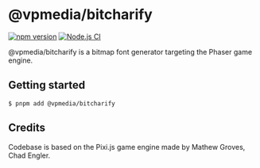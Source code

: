 # @vpmedia/bitcharify

[![npm version](https://badge.fury.io/js/@vpmedia%2Fbitcharify.svg?v=1.16.0)](https://badge.fury.io/js/@vpmedia%2Fbitcharify)
[![Node.js CI](https://github.com/vpmedia/bitcharify/actions/workflows/ci.yml/badge.svg)](https://github.com/vpmedia/bitcharify/actions/workflows/ci.yml)

@vpmedia/bitcharify is a bitmap font generator targeting the Phaser game engine.

## Getting started

    $ pnpm add @vpmedia/bitcharify

## Credits

Codebase is based on the Pixi.js game engine made by Mathew Groves, Chad Engler.
